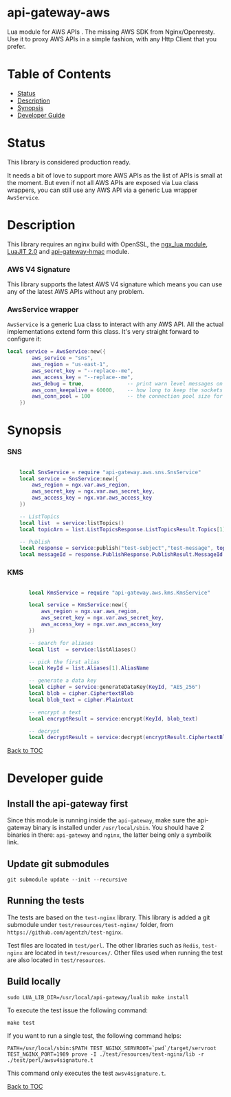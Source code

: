 api-gateway-aws
===============

Lua module for AWS APIs . The missing AWS SDK from Nginx/Openresty.
Use it to proxy AWS APIs in a simple fashion, with any Http Client that you prefer.

Table of Contents
=================

* [Status](#status)
* [Description](#description)
* [Synopsis](#synopsis)
* [Developer Guide](#developer-guide)


Status
======

This library is considered production ready.

It needs a bit of love to support more AWS APIs as the list of APIs is small at the moment.
But even if not all AWS APIs are exposed via Lua class wrappers, you can still use any AWS API via a generic Lua wrapper `AwsService`.

Description
===========

This library requires an nginx build with OpenSSL,
the [ngx_lua module](http://wiki.nginx.org/HttpLuaModule), [LuaJIT 2.0](http://luajit.org/luajit.html) and
[api-gateway-hmac](https://git.corp.adobe.com/adobe-apis/api-gateway-hmac) module.

### AWS V4 Signature
This library supports the latest AWS V4 signature which means you can use any of the latest AWS APIs without any problem.

### AwsService wrapper
`AwsService` is a generic Lua class to interact with any AWS API. All the actual implementations extend form this class.
 It's very straight forward to configure it:

 ```lua
 local service = AwsService:new({
         aws_service = "sns",
         aws_region = "us-east-1",
         aws_secret_key = "--replace--me",
         aws_access_key = "--replace--me",
         aws_debug = true,              -- print warn level messages on the nginx logs. useful for debugging
         aws_conn_keepalive = 60000,    -- how long to keep the sockets used for AWS open
         aws_conn_pool = 100            -- the connection pool size for sockets used to connect to AWS
     })
 ```


Synopsis
========

### SNS

```lua

    local SnsService = require "api-gateway.aws.sns.SnsService"
    local service = SnsService:new({
        aws_region = ngx.var.aws_region,
        aws_secret_key = ngx.var.aws_secret_key,
        aws_access_key = ngx.var.aws_access_key
    })

    -- ListTopics
    local list  = service:listTopics()
    local topicArn = list.ListTopicsResponse.ListTopicsResult.Topics[1].TopicArn

    -- Publish
    local response = service:publish("test-subject","test-message", topicArn)
    local messageId = response.PublishResponse.PublishResult.MessageId

```

### KMS

```lua

       local KmsService = require "api-gateway.aws.kms.KmsService"

       local service = KmsService:new({
           aws_region = ngx.var.aws_region,
           aws_secret_key = ngx.var.aws_secret_key,
           aws_access_key = ngx.var.aws_access_key
       })

       -- search for aliases
       local list  = service:listAliases()

       -- pick the first alias
       local KeyId = list.Aliases[1].AliasName

       -- generate a data key
       local cipher = service:generateDataKey(KeyId, "AES_256")
       local blob = cipher.CiphertextBlob
       local blob_text = cipher.Plaintext

       -- encrypt a text
       local encryptResult = service:encrypt(KeyId, blob_text)

       -- decrypt
       local decryptResult = service:decrypt(encryptResult.CiphertextBlob)

```

[Back to TOC](#table-of-contents)

Developer guide
===============

## Install the api-gateway first
 Since this module is running inside the `api-gateway`, make sure the api-gateway binary is installed under `/usr/local/sbin`.
 You should have 2 binaries in there: `api-gateway` and `nginx`, the latter being only a symbolik link.

## Update git submodules
```
git submodule update --init --recursive
```

## Running the tests
The tests are based on the `test-nginx` library.
This library is added a git submodule under `test/resources/test-nginx/` folder, from `https://github.com/agentzh/test-nginx`.

Test files are located in `test/perl`.
The other libraries such as `Redis`, `test-nginx` are located in `test/resources/`.
Other files used when running the test are also located in `test/resources`.

## Build locally
 ```
sudo LUA_LIB_DIR=/usr/local/api-gateway/lualib make install
 ```

To execute the test issue the following command:
 ```
 make test
 ```

 If you want to run a single test, the following command helps:
 ```
 PATH=/usr/local/sbin:$PATH TEST_NGINX_SERVROOT=`pwd`/target/servroot TEST_NGINX_PORT=1989 prove -I ./test/resources/test-nginx/lib -r ./test/perl/awsv4signature.t
 ```
 This command only executes the test `awsv4signature.t`.

[Back to TOC](#table-of-contents)
